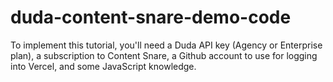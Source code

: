# duda-content-snare-demo-code

To implement this tutorial, you'll need a Duda API key (Agency or Enterprise plan), a subscription to Content Snare, a Github account to use for logging into Vercel, and some JavaScript knowledge.

